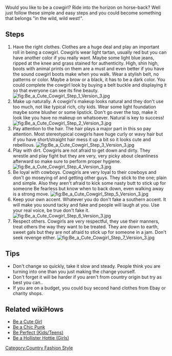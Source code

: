 Would you like to be a cowgirl? Ride into the horizon on horse-back?
Well just follow these simple and easy steps and you could become
something that belongs "in the wild, wild west!".

## Steps

1.  Have the right clothes. Clothes are a huge deal and play an
    important roll in being a cowgirl. Cowgirls wear light tartan,
    usually red but you can have another color if you really want. Maybe
    some light blue jeans, ripped at the knee and grass stained for
    authenticity. High, shin high, boots with animal prints on them are
    a must and even better if you have the sound cowgirl boots make when
    you walk. Wear a stylish belt, no patterns or color. Maybe a brow or
    a black, it has to be a dark color. You could complete the cowgirl
    look by buying a belt buckle and displaying it so that everyone can
    see its fine beauty.
    ![](Be_a_Cute_Cowgirl_Step_1_Version_3.jpg "fig:Be_a_Cute_Cowgirl_Step_1_Version_3.jpg")
2.  Make up naturally. A cowgirl's makeup looks natural and they don't
    use too much, not like typical rich, city kids. Wear some light
    foundation maybe some blusher or some lipstick. Don't go over the
    top, make it look like you have no makeup on whatsoever. Natural is
    key to success!
    ![](Be_a_Cute_Cowgirl_Step_2_Version_3.jpg "fig:Be_a_Cute_Cowgirl_Step_2_Version_3.jpg")
3.  Pay attention to the hair. The hair plays a major part in this so
    pay attention. Most stereotypical cowgirls have huge curly or wavy
    hair but if you have short/straight hair mess it up a bit so it
    looks cute and rebellious.
    ![](Be_a_Cute_Cowgirl_Step_3_Version_3.jpg "fig:Be_a_Cute_Cowgirl_Step_3_Version_3.jpg")
4.  Play with dirt. Cowgirls are not afraid to get down and dirty. They
    wrestle and play fight but they are very, very picky about
    cleanliness afterward so make sure to perform proper hygiene.
    ![](Be_a_Cute_Cowgirl_Step_4_Version_3.jpg "fig:Be_a_Cute_Cowgirl_Step_4_Version_3.jpg")
5.  Be loyal with cowboys. Cowgirls are very loyal to their cowboys and
    don't go moseying of and getting other guys. They stick to the one;
    plain and simple. Also they aren't afraid to kick some nasty butt to
    stick up for someone Be fearless but know when to back down, even
    walking away is a strong move.
    ![](Be_a_Cute_Cowgirl_Step_5_Version_3.jpg "fig:Be_a_Cute_Cowgirl_Step_5_Version_3.jpg")
6.  Keep your own accent. Whatever you do don't fake a southern accent.
    It will make you sound tacky and fake and people will laugh at you.
    Use your real voice, be true don't fake it.
    ![](Be_a_Cute_Cowgirl_Step_6_Version_3.jpg "fig:Be_a_Cute_Cowgirl_Step_6_Version_3.jpg")
7.  Respect others. Cowgirls are very respectful, they use their
    manners, treat others the way they want to be treated. They are down
    to earth, sweet gals but they are not afraid to stick up for someone
    in a jam. Don't seek revenge either.
    ![](Be_a_Cute_Cowgirl_Step_7_Version_3.jpg "fig:Be_a_Cute_Cowgirl_Step_7_Version_3.jpg")

## Tips

-   Don't change so quickly, take it slow and steady. People think you
    are turning into one than you just making the change yourself.
-   Don't forget it will be harder if you aren't from country origin but
    try as best you can..
-   If you are on a budget, you could buy second hand clothes from Ebay
    or charity shops.

## Related wikiHows

-   [Be a Cute Girl](Be_a_Cute_Girl "wikilink")
-   [Be a Chic Punk](Be_a_Chic_Punk "wikilink")
-   [Be Perfect (Kids/Teens)](Be_Perfect_(Kids/Teens) "wikilink")
-   [Be a Hollister Hottie
    (Girls)](Be_a_Hollister_Hottie_(Girls) "wikilink")

[Category:Country Fashion
Style](Category:Country_Fashion_Style "wikilink")